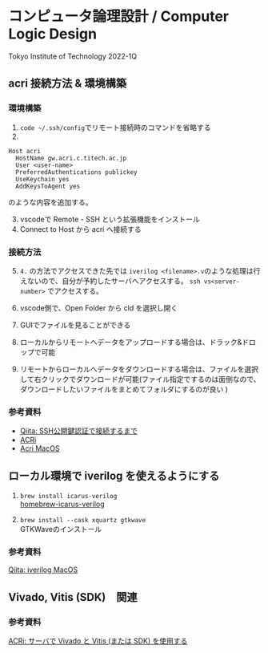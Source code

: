 # コンピュータ論理設計 / Computer Logic Design

Tokyo Institute of Technology 2022-1Q

## acri 接続方法 & 環境構築

### 環境構築
1. `code ~/.ssh/config`でリモート接続時のコマンドを省略する
2. 
```
Host acri
  HostName gw.acri.c.titech.ac.jp
  User <user-name>
  PreferredAuthentications publickey
  UseKeychain yes
  AddKeysToAgent yes
```

のような内容を追加する。

3. vscodeで Remote - SSH という拡張機能をインストール
4. Connect to Host から acri へ接続する


### 接続方法

5. `4.` の方法でアクセスできた先では `iverilog <filename>.v`のような処理は行えないので、自分が予約したサーバへアクセスする。
  `ssh vs<server-number>` でアクセスする。

6. vscode側で、Open Folder から cld を選択し開く
7. GUIでファイルを見ることができる

8. ローカルからリモートへデータをアップロードする場合は、ドラック&ドロップで可能
9. リモートからローカルへデータをダウンロードする場合は、ファイルを選択して右クリックでダウンロードが可能(ファイル指定でするのは面倒なので、ダウンロードしたいファイルをまとめてフォルダにするのが良い )

### 参考資料

- [Qiita: SSH公開鍵認証で接続するまで](https://qiita.com/kazokmr/items/754169cfa996b24fcbf5)
- [ACRi](https://gw.acri.c.titech.ac.jp/wp/manual/how-to-reserve)
- [Acri MacOS](https://www.acri.c.titech.ac.jp/wordpress/archives/1730)

## ローカル環境で iverilog を使えるようにする

1. `brew install icarus-verilog`   
[homebrew-icarus-verilog](https://formulae.brew.sh/formula/icarus-verilog)

2. `brew install --cask xquartz gtkwave`   
GTKWaveのインストール

### 参考資料

[Qiita: iverilog MacOS](https://qiita.com/y-vectorfield/items/51b778ded1b2cad92f63)
## Vivado, Vitis (SDK)　関連

### 参考資料

[ACRi: サーバで Vivado と Vitis (または SDK) を使用する](https://gw.acri.c.titech.ac.jp/wp/manual/vivado-vitis)
